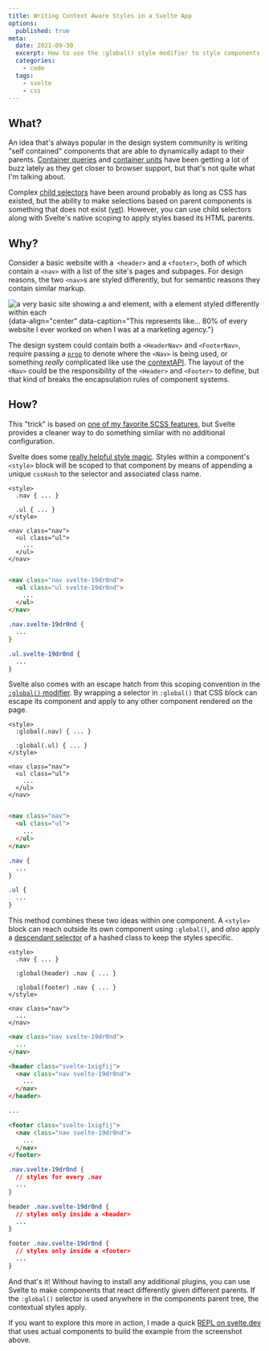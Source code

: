 ```yaml
---
title: Writing Context Aware Styles in a Svelte App
options:
  published: true
meta:
  date: 2021-09-30
  excerpt: How to use the :global() style modifier to style components based on their container
  categories:
    - code
  tags:
    - svelte
    - css
---
```


<script>
  import { Tab, Tabs } from '$lib/components/misc/tabs'
</script>

## What?

An idea that's always popular in the design system community is writing "self contained" components that are able to dynamically adapt to their parents. [Container queries](https://www.smashingmagazine.com/2021/05/complete-guide-css-container-queries/) and [container units](https://css-tricks.com/container-units-should-be-pretty-handy/) have been getting a lot of buzz lately as they get closer to browser support, but that's not quite what I'm talking about.

Complex [child selectors](https://developer.mozilla.org/en-US/docs/Web/CSS/Child_combinator) have been around probably as long as CSS has existed, but the ability to make selections based on parent components is something that does not exist ([yet](https://developer.mozilla.org/en-US/docs/Web/CSS/:has#browser_compatibility)). However, you can use child selectors along with Svelte's native scoping to apply styles based its HTML parents.

## Why?

Consider a basic website with a` <header>` and a `<footer>`, both of which contain a `<nav>` with a list of the site's pages and subpages. For design reasons, the two `<nav>`s are styled differently, but for semantic reasons they contain similar markup.

![a very basic site showing a <header> and <footer> element, with a <nav> element styled differently within each](/images/basic-header-footer-nav.png){data-align="center" data-caption="This represents like... 80% of every website I ever worked on when I was at a marketing agency."}

The design system could contain both a `<HeaderNav>` and `<FooterNav>`, require passing a [`prop`](https://svelte.dev/tutorial/declaring-props) to denote where the `<Nav>` is being used, or something _really_ complicated like use the [contextAPI](https://svelte.dev/docs#setContext). The layout of the `<Nav>` could be the responsibility of the `<Header>` and `<Footer>` to define, but that kind of breaks the encapsulation rules of component systems.

## How?

This "trick" is based on [one of my favorite SCSS features](https://css-tricks.com/the-sass-ampersand/#qualifying-based-on-context), but Svelte provides a cleaner way to do something similar with no additional configuration.

Svelte does some [really helpful style magic](https://svelte.dev/tutorial/styling). Styles within a component's `<style>` block will be scoped to that component by means of appending a unique `cssHash` to the selector and associated class name.

<Tabs name='svelte hash example'>
  <Tab title='nav.svelte'>

  ```svelte
  <style>
    .nav { ... }

    .ul { ... }
  </style>

  <nav class="nav">
    <ul class="ul">
      ...
    </ul>
  </nav>
  ```

  </Tab>

  <Tab title='compiled HTML'>

  ```html

  <nav class="nav svelte-19dr0nd">
    <ul class="ul svelte-19dr0nd">
      ...
    </ul>
  </nav>
  ```

  </Tab>

  <Tab title='compiled CSS'>

  ```CSS
  .nav.svelte-19dr0nd {
    ...
  }

  .ul.svelte-19dr0nd {
    ...
  }
  ```
  
  </Tab>
</Tabs>

Svelte also comes with an escape hatch from this scoping convention in the [`:global()` modifier](https://svelte.dev/docs#style). By wrapping a selector in `:global()` that CSS block can escape its component and apply to any other component rendered on the page.

<Tabs name='svelte global example'>
  <Tab title='nav.svelte'>

  ```svelte
  <style>
    :global(.nav) { ... }

    :global(.ul) { ... }
  </style>

  <nav class="nav">
    <ul class="ul">
      ...
    </ul>
  </nav>
  ```

  </Tab>

  <Tab title='compiled HTML'>

  ```html

  <nav class="nav">
    <ul class="ul">
      ...
    </ul>
  </nav>
  ```

  </Tab>

  <Tab title='compiled CSS'>

  ```CSS
  .nav {
    ...
  }

  .ul {
    ...
  }
  ```
  
  </Tab>
</Tabs>

This method combines these two ideas within one component. A `<style>` block can reach outside its own component using `:global()`, and _also_ apply a [descendant selector](https://developer.mozilla.org/en-US/docs/Web/CSS/Descendant_combinator) of a hashed class to keep the styles specific.

<Tabs name='svelte context aware styles example'>
  <Tab title='nav.svelte'>

  ```svelte
  <style>
    .nav { ... }

    :global(header) .nav { ... }

    :global(footer) .nav { ... }
  </style>

  <nav class="nav">
    ...
  </nav>
  ```

  </Tab>

  <Tab title='compiled HTML'>

  ```html
  <nav class="nav svelte-19dr0nd">
    ...
  </nav>

  <header class="svelte-1xigfij">
    <nav class="nav svelte-19dr0nd">
      ...
    </nav>
  </header>

  ...

  <footer class="svelte-1xigfij">
    <nav class="nav svelte-19dr0nd">
      ...
    </nav>
  </footer>
  ```

  </Tab>

  <Tab title='compiled CSS'>

  ```CSS
  .nav.svelte-19dr0nd {
    // styles for every .nav
    ... 
  }

  header .nav.svelte-19dr0nd {
    // styles only inside a <header>
    ... 
  }

  footer .nav.svelte-19dr0nd {
    // styles only inside a <footer>
    ... 
  }
  ```
  
  </Tab>
</Tabs>

And that's it! Without having to install any additional plugins, you can use Svelte to make components that react differently given different parents. If the `:global()` selector is used anywhere in the components parent tree, the contextual styles apply.

If you want to explore this more in action, I made a quick [REPL on svelte.dev](https://svelte.dev/repl/649e0fd244b044ab869c1b203245ffb7?version=3.43.0) that uses actual components to build the example from the screenshot above.